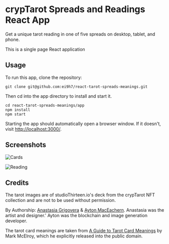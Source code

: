 # crypTarot Spreads and Readings React App
Get a unique tarot reading in one of five spreads on desktop, tablet, and phone.

This is a single page React application  

## Usage

To run this app, clone the repository:

```
git clone git@github.com:ei9h7/react-tarot-spreads-meanings.git
```

Then cd into the app directory to install and start it.

```
cd react-tarot-spreads-meanings/app
npm install
npm start
```

Starting the app should automatically open a browser window. If it doesn't, visit [http://localhost:3000/](http://localhost:3000/).

## Screenshots

![Cards](screenshot-cards.png)

![Reading](screenshot-reading.png)

## Credits

The tarot images are of studioThirteen.io's deck from the crypTarot NFT collection and are not to be used without permission.

By Authorship: <a href="#" class="mw-redirect" title="Anastasia Grigovera">Anastasia Grigovera</a> & <a href="#" class="mw-redirect" title="Ayton MacEachern">Ayton MacEachern</a>. Anastasia was the artist and designer.' Ayton was the blockchain and image generation developer.</a>

The tarot card meanings are taken from <a href="http://tarottools.com/a-guide-to-tarot-card-meanings/">A Guide to Tarot Card Meanings</a> by Mark McElroy, which he explicitly released into the public domain.

